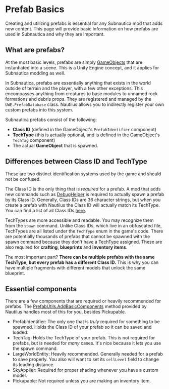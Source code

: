 # Prefab Basics

Creating and utilizing prefabs is essential for any Subnautica mod that adds new content. This page will provide basic information on how prefabs are used in
Subnautica and why they are important.

## What are prefabs?

At the most basic levels, prefabs are simply [GameObjects](https://docs.unity3d.com/Manual/class-GameObject.html) that are instantiated into a scene. This is a Unity
Engine concept, and it applies for Subnautica modding as well.

In Subnautica, prefabs are essentially anything that exists in the world outside of terrain and the player, with a few other exceptions. This encompasses anything from
creatures to base modules to unnamed rock formations and debris props. They are registered and managed by the `UWE.PrefabDatabase` class. Nautilus allows you to indirectly
register your own custom prefabs into this system.

Subnautica prefabs consist of the following:
- **Class ID** (defined in the GameObject's `PrefabIdentifier` component)
- **TechType** (this is actually optional, and is defined in the GameObject's `TechTag` component)
- The actual **GameObject** that is spawned.

## Differences between Class ID and TechType

These are two distinct identification systems used by the game and should not be confused.

The Class ID is the only thing that is *required* for a prefab. A mod that adds new commands such as [DebugHelper](https://www.submodica.xyz/mods/sn1/248) is required
to actually spawn a prefab by its Class ID. Generally, Class IDs are 36 character strings, but when you create a prefab with Nautilus the Class ID will actually
match its TechType. You can find a list of all Class IDs [here](https://github.com/SubnauticaModding/Nautilus/blob/master/Nautilus/Documentation/resources/SN1-PrefabPaths.json).

TechTypes are more accessible and readable. You may recognize them from the `spawn` command. Unlike Class IDs, which live in an obfuscated file, TechTypes are all
listed under the `TechType` enum in the game's code. There are potentially thousands of prefabs that cannot be spawned with the spawn command because they don't have
a TechType assigned. These are also required for **crafting**, **blueprints** and **inventory items**.

The most important part? **There can be multiple prefabs with the same TechType, but every prefab has a different Class ID.** This is why you can have multiple
fragments with different models that unlock the same blueprint.

## Essential components

There are a few components that are required or heavily recommended for prefabs. The [PrefabUtils.AddBasicComponents](xref:Nautilus.Utility.PrefabUtils) method provided by
Nautilus handles most of this for you, besides Pickupable.

- PrefabIdentifier: The only one that is *truly* required for something to be spawned. Holds the Class ID of your prefab so it can be saved and loaded.
- TechTag: Holds the TechType of your prefab. This is not required for prefabs, but is needed for *many* cases. It's nice because it lets you use the spawn command.
- LargeWorldEntity: Heavily recommended. Generally needed for a prefab to save properly. You also will want to set its `cellLevel` field to change its loading distance.
- SkyApplier: Required for proper shading whenever you have a custom model.
- Pickupable: Not required unless you are making an inventory item.
